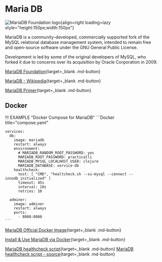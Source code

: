 # Maria DB

![MariaDB Foundation logo](https://d1q6f0aelx0por.cloudfront.net/product-logos/library-mariadb-logo.png){align=right loading=lazy style="height:150px;width:150px"}

MariaDB is a community-developed, commercially supported fork of the MySQL relational database management system, intended to remain free and open-source software under the GNU General Public License. 

Development is led by some of the original developers of MySQL, who forked it due to concerns over its acquisition by Oracle Corporation in 2009.

[MariaDB Foundation](https://mariadb.org/){target=_blank .md-button} 

[MariaDB - Wikipedia](https://en.wikipedia.org/wiki/MariaDB){target=_blank .md-button} 

[MariaDB Primer](https://mariadb.com/kb/en/a-mariadb-primer/){target=_blank .md-button} 


## Docker


!!! EXAMPLE "Docker Compose for MariaDB"
    ```Docker title="compose.yaml"
    
    services:
      db:
        image: mariadb
        restart: always
        environment:
          # MARIADB_RANDOM_ROOT_PASSWORD: yes
          MARIADB_ROOT_PASSWORD: practicalli
          MARIADB_MYSQL_LOCALHOST_USER: clojure
          MARIADB_DATABASE: service-db
        healthcheck:
          test: [ "CMD", "healtcheck.sh --su-mysql --connect --innodb_initialized" ]
          timeout: 45s
          interval: 10s
          retries: 10

      adminer:
        image: adminer
        restart: always
        ports:
          - 8080:8080
    ```

[MariaDB Official Docker Image](https://hub.docker.com/_/mariadb){target=_blank .md-button} 

[Install & Use MariaDB via Docker](https://mariadb.com/kb/en/installing-and-using-mariadb-via-docker/){target=_blank .md-button} 

[MariaDB healthcheck script](https://mariadb.com/kb/en/using-healthcheck-sh-script/){target=_blank .md-button} 
[MariaDB healthcheck script - source](https://github.com/MariaDB/mariadb-docker/blob/master/10.10/healthcheck.sh){target=_blank .md-button} 




